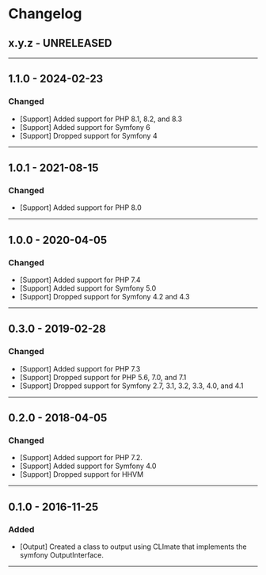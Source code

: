 Changelog
=========

## x.y.z - UNRELEASED

--------

## 1.1.0 - 2024-02-23

### Changed

* [Support] Added support for PHP 8.1, 8.2, and 8.3
* [Support] Added support for Symfony 6
* [Support] Dropped support for Symfony 4

--------

## 1.0.1 - 2021-08-15

### Changed

* [Support] Added support for PHP 8.0

--------

## 1.0.0 - 2020-04-05

### Changed

* [Support] Added support for PHP 7.4
* [Support] Added support for Symfony 5.0
* [Support] Dropped support for Symfony 4.2 and 4.3

--------

## 0.3.0 - 2019-02-28

### Changed

* [Support] Added support for PHP 7.3
* [Support] Dropped support for PHP 5.6, 7.0, and 7.1
* [Support] Dropped support for Symfony 2.7, 3.1, 3.2, 3.3, 4.0, and 4.1

--------

## 0.2.0 - 2018-04-05

### Changed

* [Support] Added support for PHP 7.2.
* [Support] Added support for Symfony 4.0
* [Support] Dropped support for HHVM

--------

## 0.1.0 - 2016-11-25

### Added

* [Output] Created a class to output using CLImate that implements the symfony OutputInterface.

--------
